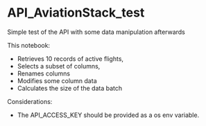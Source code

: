 # API_AviationStack_test
Simple test of the API with some data manipulation afterwards

This notebook:
- Retrieves 10 records of active flights, 
- Selects a subset of columns, 
- Renames columns
- Modifies some column data
- Calculates the size of the data batch

Considerations:
- The API_ACCESS_KEY should be provided as a os env variable.
